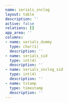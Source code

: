 ```yaml
---
name: serials_snclog
layout: table
description: ''
active: false
relations: []
app_area: ''
columns:
- name: serials_dummy
  type: char(1)
  description: ''
- name: serials_sid
  type: int(4)
  description: ''
- name: serials_snclog_sid
  type: int(4)
  description: ''
- name: tstamp
  type: timestamp
  description: ''
---
```



